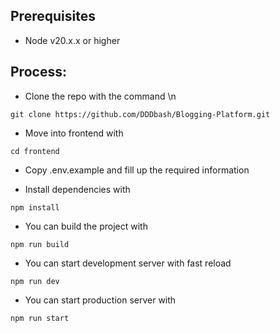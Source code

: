 ## Prerequisites
- Node v20.x.x or higher

## Process:
- Clone the repo with the command \n
```
git clone https://github.com/DDDbash/Blogging-Platform.git
```

- Move into frontend with
```
cd frontend
```

- Copy .env.example and fill up the required information

- Install dependencies with
```
npm install
```

- You can build the project with
```
npm run build
```

- You can start development server with fast reload
```
npm run dev
```

- You can start production server with
```
npm run start
```
